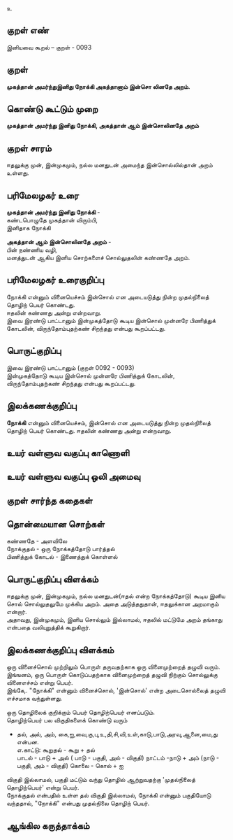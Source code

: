 உ

## குறள் எண் 

இனியவை கூறல் – குறள் - 0093  

## குறள் 

**முகத்தான் அமர்ந்துஇனிது நோக்கி அகத்தானாம் 
இன்சொ லினதே அறம்.** 

## கொண்டு கூட்டும் முறை

**முகத்தான் அமர்ந்து இனிது நோக்கி, அகத்தான் ஆம் இன்சொலினதே அறம்** 

## குறள் சாரம் 

ஈதலுக்கு முன், இன்முகமும், நல்ல மனதுடன் அமைந்த இன்சொல்லில்தான் அறம் உள்ளது.

## பரிமேலழகர் உரை

**முகத்தான் அமர்ந்து இனிது நோக்கி** -  
கண்டபொழுதே முகத்தான் விரும்பி,  
இனிதாக நோக்கி  

**அகத்தான் ஆம் இன்சொலினதே அறம்** -  
பின் நண்ணிய வழி,  
மனத்துடன் ஆகிய இனிய சொற்களைச் சொல்லுதலின் கண்ணதே அறம். 

## பரிமேலழகர் உரைகுறிப்பு   

நோக்கி என்னும் வினையெச்சம் இன்சொல் என அடையடுத்து நின்ற முதல்நிலைத் தொழிற் பெயர் கொண்டது.  
ஈதலின் கண்ணது அன்று என்றவாறு.  
இவை இரண்டு பாட்டானும் இன்முகத்தோடு கூடிய இன்சொல் முன்னரே பிணித்துக் கோடலின், விருந்தோம்புதற்கண் சிறந்தது என்பது கூறப்பட்டது.  

## பொருட்குறிப்பு 

இவை இரண்டு பாட்டானும் (குறள் 0092 - 0093)  
இன்முகத்தோடு கூடிய இன்சொல் முன்னரே பிணித்துக் கோடலின்,  
விருந்தோம்புதற்கண் சிறந்தது என்பது கூறப்பட்டது.  

## இலக்கணக்குறிப்பு  

**நோக்கி** என்னும் வினையெச்சம், இன்சொல் என அடையடுத்து நின்ற முதல்நிலைத் தொழிற் பெயர் கொண்டது. 
ஈதலின் கண்ணது அன்று என்றவாறு.  

## உயர் வள்ளுவ வகுப்பு காணொளி


## உயர் வள்ளுவ வகுப்பு ஒலி அமைவு 

 
## குறள் சார்ந்த கதைகள் 


## தொன்மையான சொற்கள்

கண்ணதே - அளவிலே  
நோக்குதல் - ஒரு நோக்கத்தோடு பார்த்தல்  
பிணித்துக் கோடல் - இணைத்துக் கொள்ளல்

## பொருட்குறிப்பு விளக்கம்

ஈதலுக்கு முன், இன்முகமும், நல்ல மனதுடன்(ஈதல் என்ற நோக்கத்தோடு) கூடிய இனிய சொல் சொல்லுதலுமே முக்கிய அறம். அதை அடுத்ததுதான், ஈதலுக்கான அறமாகும் என்றார்.  
அதாவது, இன்முகமும், இனிய சொல்லும் இல்லாமல், ஈதலில் மட்டுமே அறம் தங்காது என்பதை வலியுறுத்திக் கூறுகிறார்.

## இலக்கணக்குறிப்பு விளக்கம்

ஒரு வினைச்சொல் முற்றிலும் பொருள் தருவதற்காக ஒரு வினைமுற்றைத் தழுவி வரும். இங்ஙனம், ஒரு பொருள் கொடுப்பதற்காக வினைமுற்றைத் தழுவி நிற்கும் சொல்லுக்கு வினைஎச்சம் என்று பெயர்.  
இங்கே,. "நோக்கி" என்னும் வினைச்சொல், 'இன்சொல்' என்ற அடைசொல்லைத் தழுவி எச்சமாக வந்துள்ளது.

ஒரு தொழிலைக் குறிக்கும் பெயர் தொழிற்பெயர் எனப்படும்.				
தொழிற்பெயர் பல விகுதிகளைக் கொண்டு வரும் 				
- தல், அல், அம், கை,ஐ,வை,கு,பு,உ,தி,சி,வி,உள்,காடு,பாடு,அரவு,ஆனை,மை,து என்பன.				
எ.காட்டு:  கூறுதல் - கூறு + தல்				
	 பாடல்   - பாடு + அல்			( பாடு - பகுதி, அல் - விகுதி)
	நாட்டம்   -நாடு + அம் 			(நாடு -  பகுதி, அம் - விகுதி)
	கொலை  - கொல் + ஐ			
				
விகுதி இல்லாமல், பகுதி மட்டும் வந்து தொழில் ஆற்றுவதற்கு 'முதல்நிலைத் தொழிற்பெயர்'  என்று பெயர்.				
நோக்குதல் என்பதில் உள்ள தல் விகுதி இல்லாமல், நோக்கி என்னும் பகுதியோடு வந்ததால், "நோக்கி" என்பது முதல்நிலை தொழிற் பெயர்.


## ஆங்கில கருத்தாக்கம் 


